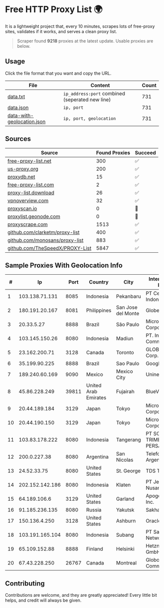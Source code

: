 
# Free HTTP Proxy List 🌍

It is a lightweight project that, every 10 minutes, scrapes lots of free-proxy sites, validates if it works, and serves a clean proxy list.


> Scraper found **9218** proxies at the latest update. Usable proxies are below.

## Usage

Click the file format that you want and copy the URL.


|File|Content|Count|
|----|-------|-----|
|[data.txt](https://raw.githubusercontent.com/themiralay/Proxy-List-World/master/data.txt)|`ip_address:port` combined (seperated new line)|731|
|[data.json](https://raw.githubusercontent.com/themiralay/Proxy-List-World/master/data.json)|`ip, port`|731|
|[data-with-geolocation.json](https://raw.githubusercontent.com/themiralay/Proxy-List-World/master/data-with-geolocation.json)|`ip, port, geolocation`|731|

## Sources

|Source|Found Proxies|Succeed|
|------|-------------|-------|
|[free-proxy-list.net](https://free-proxy-list.net)|300|✅|
|[us-proxy.org](https://www.us-proxy.org)|200|✅|
|[proxydb.net](http://proxydb.net)|15|✅|
|[free-proxy-list.com](https://free-proxy-list.com/?page=&port=&type%5B%5D=http&type%5B%5D=https&up_time=0&search=Search)|2|✅|
|[proxy-list.download](https://www.proxy-list.download/HTTP)|26|✅|
|[vpnoverview.com](https://vpnoverview.com/privacy/anonymous-browsing/free-proxy-servers)|32|✅|
|[proxyscan.io](https://www.proxyscan.io)|0|🚫|
|[proxylist.geonode.com](https://proxylist.geonode.com/api/proxy-list?limit=300&page=1&sort_by=lastChecked&sort_type=desc&protocols=http,https)|0|🚫|
|[proxyscrape.com](https://api.proxyscrape.com/v2/?request=displayproxies&protocol=http&timeout=10000&country=all&ssl=all&anonymity=all)|1513|✅|
|[github.com/clarketm/proxy-list](https://raw.githubusercontent.com/clarketm/proxy-list/master/proxy-list-raw.txt)|400|✅|
|[github.com/monosans/proxy-list](https://raw.githubusercontent.com/monosans/proxy-list/main/proxies/http.txt)|883|✅|
|[github.com/TheSpeedX/PROXY-List](https://raw.githubusercontent.com/TheSpeedX/PROXY-List/master/http.txt)|5847|✅|


## Sample Proxies With Geolocation Info

|#|Ip|Port|Country|City|Internet Service Provider|
|-|--|----|-------|----|-------------------------|
|1|103.138.71.131|8085|Indonesia|Pekanbaru|PT Centronet Data Indonesia|
|2|180.191.20.167|8081|Philippines|San Jose del Monte|Globe Telecom|
|3|20.33.5.27|8888|Brazil|São Paulo|Microsoft Corporation|
|4|103.145.150.26|8080|Indonesia|Madiun|PT. Indonesia Comnets Plus|
|5|23.162.200.71|3128|Canada|Toronto|GLOBALTELEHOST Corp.|
|6|35.199.90.225|8888|Brazil|Sao Paulo|Google LLC|
|7|189.240.60.169|9090|Mexico|Mexico City|Uninet S.A. de C.V.|
|8|45.86.228.249|39811|United Arab Emirates|Fujairah|BlueVPS OU|
|9|20.44.189.184|3129|Japan|Tokyo|Microsoft Corporation|
|10|20.44.190.150|3129|Japan|Tokyo|Microsoft Corporation|
|11|103.83.178.222|8080|Indonesia|Tangerang|PT SOLUSI TRIMEGAH PERSADA|
|12|200.0.227.38|8080|Argentina|San Nicolas|Telefonica de Argentina|
|13|24.52.33.75|8080|United States|St. George|TDS TELECOM|
|14|202.152.142.186|8080|Indonesia|Klaten|PT Jembatan Citra Nusantara|
|15|64.189.106.6|3129|United States|Garland|Apogee Telecom Inc.|
|16|91.185.236.135|8080|Russia|Yakutsk|Sakhatelecom|
|17|150.136.4.250|3128|United States|Ashburn|Oracle Corporation|
|18|103.191.165.104|8080|Indonesia|Subang|PT Sakti Wijaya Network|
|19|65.109.152.88|8888|Finland|Helsinki|Hetzner Online GmbH|
|20|67.43.228.250|26767|Canada|Montreal|GloboTech Communications|



## Contributing

Contributions are welcome, and they are greatly appreciated! Every
little bit helps, and credit will always be given.


